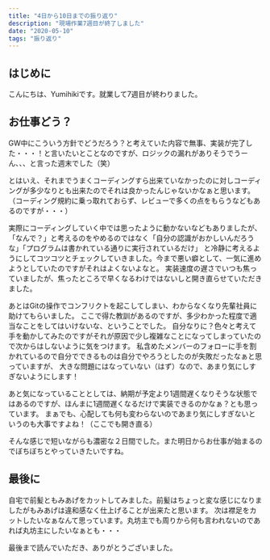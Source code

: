 ```yaml
---
title: "4日から10日までの振り返り"
description: "現場作業7週目が終了しました"
date: "2020-05-10"
tags: "振り返り"
---
```


## はじめに

こんにちは、Yumihikiです。就業して7週目が終わりました。

## お仕事どう？

GW中にこういう方針でどうだろう？と考えていた内容で無事、実装が完了した・・・！と言いたいとことなのですが、ロジックの漏れがありそうでうーん、、、と言った週末でした（笑）

とはいえ、それまでうまくコーディングすら出来ていなかったのに対しコーディングが多少なりとも出来たのでそれは良かったんじゃないかなぁと思います。
（コーディング規約に乗っ取れておらず、レビューで多くの点をもらうなどもあるのですが・・・）

実際にコーディングしていく中では思ったように動かないなどもありましたが、「なんで？」と考えるのをやめるのではなく「自分の認識がおかしいんだろうな」「プログラムは書かれている通りに実行されているだけ」
と冷静に考えるようにしてコツコツとチェックしていきました。今まで悪い癖として、一気に進めようとしていたのですがそれはよくないよなと。
実装速度の遅さでいつも焦っていましたが、焦ったところで早くなるわけではないしと開き直らせていただきました。

あとはGitの操作でコンフリクトを起こしてしまい、わからなくなり先輩社員に助けてもらいました。
ここで得た教訓があるのですが、多少わかった程度で適当なことをしてはいけないな、ということでした。
自分なりに？色々と考えて手を動かしてみたのですがそれが原因で少し複雑なことになってしまっていたので次からはしないように気をつけます。
私含めたメンバーのフォローに手を割かれているので自分でできるものは自分でやろうとしたのが失敗だったなぁと思っていますが、
大きな問題にはなっていない（はず）なので、あまり気にしすぎないようにします！

あと気になっていることとしては、納期が予定より1週間遅くなりそうな状態ではあるのですが、ほんまに1週間遅くなるだけで実装できるのかなぁ？とも思っています。
まぁでも、心配しても何も変わらないのであまり気にしすぎないというのも大事ですよね！（ここでも開き直る）

そんな感じで短いながらも濃密な２日間でした。また明日からお仕事が始まるのでぼちぼちとやっていきたいですね。

## 最後に

自宅で前髪ともみあげをカットしてみました。前髪はちょっと変な感じになりましたがもみあげは違和感なく仕上げることが出来たと思います。
次は襟足をカットしたいなぁなんて思っています。丸坊主でも周りから何も言われないのであれば丸坊主にしたいなぁとも・・・

最後まで読んでいただき、ありがとうございました。
